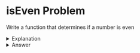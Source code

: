 # isEven Problem
Write a function that determines if a number is even


<details>
<summary>Explanation</summary>
<br>
</details>


<details>
<summary>Answer</summary>
<br>

``` c
int 
isEven(int val){
	return val % 2 ==0;
}
```

</details>
